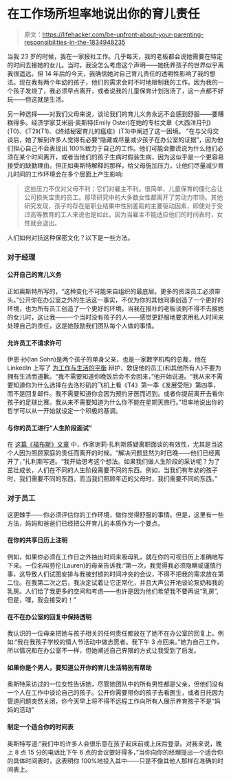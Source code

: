 # 在工作场所坦率地说出你的育儿责任

> 原文：<https://lifehacker.com/be-upfront-about-your-parenting-responsibilities-in-the-1834948235>

当我 23 岁的时候，我在一家报社工作。几乎每天，我的老板都会说她需要在特定的时间去接她的女儿。当时，我没怎么考虑这个声明——她抚养孩子的世界似乎离我很遥远。但 14 年后的今天，我确信她对自己育儿责任的透明性影响了我的想法。现在我有两个年幼的孩子，他们的需求会时不时地限制我的工作。因为我的一个孩子发烧了，我必须早点离开，或者说我的儿童保育计划泡汤了，这一点都不好玩——但这就是生活。



另一种选择——对我们父母来说，谈论我们的育儿义务永远不会感到舒服——要糟糕得多。经济学家艾米丽·奥斯特(Emily Oster)在她的专栏文章《大西洋月刊》(T0)、《T2》(T1)、《终结秘密育儿的瘟疫》(T3)中阐述了这一困境。 ”在与父母交谈后，她了解到许多人觉得有必要“隐藏或尽量减少孩子在办公室的证据”，因为他们担心自己不会表现出 100%致力于自己的工作。他们可能会撒谎说为什么他们必须在某个时间离开，或者当他们的孩子生病时假装生病，因为这似乎是一个更容易接受的缺勤理由。但正如奥斯特解释的那样，给父母施加压力，让他们尽量减少育儿时间的工作环境会在多个层面上产生影响:

> 这些压力不仅对父母不利；它们对雇主不利。很简单，儿童保育的僵化会让公司损失宝贵的员工。那项研究中的大多数女性都离开了劳动力市场。其他研究发现，孩子的存在是职业结果中性别差距的主要驱动因素，即使对于受过高等教育的工人来说也是如此，因为当雇主不能适应他们的时间表时，女性就会退出。

人们如何对抗这种保密文化？以下是一些方法。

### 对于经理

#### **公开自己的育儿义务**

正如奥斯特所写的，“这种变化不可能来自组织的最底层。更多的资深员工必须带头。”公开你在办公室之外的生活这一事实，不仅为你的其他同事创造了一个更好的环境，也为所有员工创造了一个更好的环境。当我在报社的老板谈到不得不去接她的女儿时，这让我——一个当时没有孩子的人——感觉更舒服地要求用私人时间来处理自己的责任，这是她鼓励我们团队每个人做的事情。

#### **允许员工不请求许可**

伊恩·孙(Ian Sohn)是两个孩子的单身父亲，也是一家数字机构的总裁，他在 LinkedIn 上写了 [为工作与生活的平衡](https://www.linkedin.com/feed/update/urn:li:activity:6535470294486839296) 辩护，敦促他的员工(和其他所有人)不要为拥有生活而道歉。“我不需要知道你晚饭后会不会回来，”他开始说道。“我从来不需要知道你为什么选择在去洛杉矶的飞机上看《T4》第一季《发展受阻》第四季，而不是回复邮件。我不需要知道你会因为预约牙医而迟到。或者你提前离开去看你孩子的足球比赛。我从来不需要知道为什么你不能在星期天旅行。”坦率地说出你的哲学可以从一开始就设定一个积极的基调。

#### **与你的员工进行“人生阶段面试”**

在 [这篇《福布斯》文章](https://www.forbes.com/sites/shelleyzalis/2019/05/14/the-power-of-caregiving-in-the-workplace-no-one-talks-about/#3023ffdd47c8) 中，作家谢莉·扎利斯质疑离职面谈的有效性，尤其是当这个人因为照顾家庭的责任而离开的时候。“解决问题显然为时已晚——他们已经离开了，”扎利斯写道。“我开始思考这个想法。如果我们做人生阶段的采访呢？为了茁壮成长，人们在不同的人生阶段需要不同的东西。例如，当我们有年幼的孩子时，我们需要不同的东西，而当我们照顾年迈的父母时，我们需要不同的东西。”

### 对于员工

这更棘手——你必须评估你的工作环境，做你觉得舒服的事情。但是，这里有一些方法，妈妈和爸爸们已经把公开育儿的本质作为一个要点。

#### **在你的共享日历上注明**

例如，如果你必须在工作日之外抽出时间来吸母乳，就在你的可视日历上准确地写下来。一位名叫劳伦(Lauren)的母亲告诉我:“第一次，我觉得我必须隐瞒或谨慎行事，这导致人们试图安排与我被封锁的时间冲突的会议，不得不把我的需求放在第二位。在我第二次之后，我决定试着让它正常化，并且大声公开地谈论泵奶和我的乳房。人们给了我更多的空间和考虑——也许是因为他们希望我不要再说“乳房”,但是，嘿，我会接受的！”

#### **在不在办公室的回复中保持透明**

我认识的一位母亲把她与孩子相关的任何责任都放在了她不在办公室的回复上。例如:“我在我孩子学校的情人节活动中做志愿者。我下午 3 点回来。”她为自己工作，所以情况和在办公室不一样，但她阐述自己界限的方式让我受到了启发。

#### 如果你是个男人，要知道公开你的育儿生活特别有帮助

奥斯特采访过的一位女性告诉她，尽管她团队中的所有男性都是父亲，但他们没有一个人在工作中谈论自己的孩子。公开你需要带你的孩子去看医生，或者日托因为管道问题突然关闭，你今天早上将不得不远程工作向所有人展示养育孩子不是“妈妈的活动”

#### **制定一个适合你的时间表**

奥斯特写道:“我们中的许多人会很乐意在孩子起床前或上床后登录。对我来说，晚上 8 点 15 分的电话比下午 6 点的会议要好得多，”当你向你的经理提出一个适合你的具体时间表时，这表明你 100%地投入其中——只是不像其他人那样在准确的时间表上。
